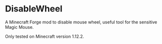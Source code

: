 # DisableWheel
A Minecraft Forge mod to disable mouse wheel, useful tool for the sensitive Magic Mouse.

Only tested on Minecraft version 1.12.2.
